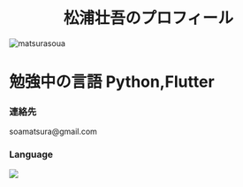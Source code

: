 <h1 align="center">松浦壮吾のプロフィール</h1>
<p align="left"> <img src="https://komarev.com/ghpvc/?username=matsurasoua&label=Profile%20views&color=0e75b6&style=flat" alt="matsurasoua" /> </p>

# 勉強中の言語 Python,Flutter

<h3 align="left">連絡先</h3>soamatsura@gmail.com
<p align="left">
</p>

<h3 align="left">Language</h3>
<img src='https://github-readme-stats.vercel.app/api/top-langs/?username=matsurasoua&layout=compact&theme=dracula'></img>

